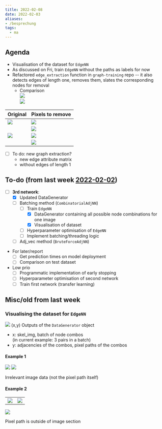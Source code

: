 ```yaml
---
title: 2022-02-08
date: 2022-02-03
aliases:
- /besprechung
tags:
  - ma
---
```


## Agenda
* Visualisation of the dataset for `EdgeNN`
* As discussed on Fri, train `EdgeNN` without the paths as labels for now
* Refactored `edge_extraction` function in `graph-training` repo -- it also detects edges of length one, removes them, slates the corresponding nodes for removal
	* Comparison  
		![](/unlisted/_img/test-ee-ex1-comp.png)  
		![](/unlisted/_img/test-ee-ex2-comp.png)  

| Original                                 | Pixels to remove                        |
| ---------------------------------------- | --------------------------------------- |
| ![](/unlisted/_img/test-ee-ex1-skel.png) | ![](/unlisted/_img/test-ee-ex1-bp.png)  |
|                                          | ![](/unlisted/_img/test-ee-ex1-run.png) |
| ![](/unlisted/_img/test-ee-ex2-skel.png) | ![](/unlisted/_img/test-ee-ex2-bp.png)  |
|                                          | ![](/unlisted/_img/test-ee-ex2-run.png) |

* [ ] To do: new graph extraction?
	* new edge attribute matrix
	* without edges of length 1

## To-do (from last week [2022-02-02](unlisted/2022-02-02.md))
* [ ] **3rd network**:
	* [x] Updated DataGenerator
	* [ ] Batching method (`CombinatorialAdjNN`)
		* [ ] Train `EdgeNN`
			* [x] DataGenerator containing all possible node combinations for one image
			* [x] Visualisation of dataset
		* [ ] Hyperparameter optimisation of `EdgeNN`
		* [ ] Implement batching/threading logic
	* [ ] Adj_vec method (`BruteForceAdjNN`)
* For later/report
	* [ ] Get prediction times on model deployment
	* [ ] Comparison on test dataset
* Low prio
	* [ ] Programmatic implementation of early stopping
	* [ ] Hyperparameter optimisation of second network
	* [ ] Train first network (transfer learning)

## Misc/old from last week
### Visualising the dataset for `EdgeNN`
![](/unlisted/_img/edge-nn.png)
(x,y) Outputs of the `DataGenerator` object
* x: skel_img, batch of node combos  
	(in current example: 3 pairs in a batch)
* y: adjacencies of the combos, pixel paths of the combos

#### Example 1

![](/unlisted/_img/edgenn-vis-ex1-nodes.png)
![](/unlisted/_img/edgenn-vis-ex1-data.png)

Irrelevant image data (not the pixel path itself)

#### Example 2

|                                          |                                          |
| ---------------------------------------- | ---------------------------------------- |
| ![](/unlisted/_img/edgenn-vis-ex2-nodes.png) | ![](/unlisted/_img/edgenn-vis-ex2-nodes-zoom.png) |

![](/unlisted/_img/edgenn-vis-ex2-data.png)

Pixel path is outside of image section